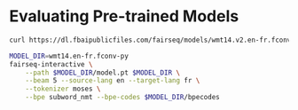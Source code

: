 # Evaluating Pre-trained Models

```bash
curl https://dl.fbaipublicfiles.com/fairseq/models/wmt14.v2.en-fr.fconv-py.tar.bz2 | tar xvjf -
```

```bash
MODEL_DIR=wmt14.en-fr.fconv-py
fairseq-interactive \
    --path $MODEL_DIR/model.pt $MODEL_DIR \
    --beam 5 --source-lang en --target-lang fr \
    --tokenizer moses \
    --bpe subword_nmt --bpe-codes $MODEL_DIR/bpecodes
```